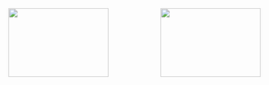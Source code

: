 <div style="display: flex; justify-content: space-between;">
    <img height="137px" width="200px" src="https://github-readme-stats.vercel.app/api?username=UCodeUStory&bg_color=30,e96443,904e95&title_color=fff&text_color=fff"/>
    <img height="137px" width="200px" src="https://github-readme-stats.vercel.app/api/top-langs/?username=UCodeUStory&layout=compact&bg_color=30,e96443,904e95&title_color=fff&text_color=fff"/>
</div>
<!--
**UCodeUStory/UCodeUStory** is a ✨ _special_ ✨ repository because its `README.md` (this file) appears on your GitHub profile.

Here are some ideas to get you started:

- 🔭 I’m currently working on ...
- 🌱 I’m currently learning ...
- 👯 I’m looking to collaborate on ...
- 🤔 I’m looking for help with ...
- 💬 Ask me about ...
- 📫 How to reach me: ...
- 😄 Pronouns: ...
- ⚡ Fun fact: ...
-->
